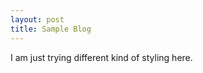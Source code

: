 ```yaml
---
layout: post
title: Sample Blog
---
```


<div class="message">
  I am just trying different kind of styling here.
</div>

